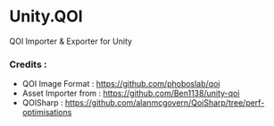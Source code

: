 # Unity.QOI
QOI Importer &amp; Exporter for Unity

### Credits : 
- QOI Image Format : https://github.com/phoboslab/qoi
- Asset Importer from : https://github.com/Ben1138/unity-qoi
- QOISharp : https://github.com/alanmcgovern/QoiSharp/tree/perf-optimisations
